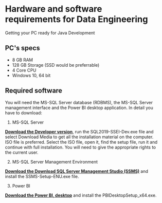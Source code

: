 # Hardware and software requirements for Data Engineering

Getting your PC ready for Java Development
## PC's specs
- 8 GB RAM
- 128 GB Storage (SSD would be preferrable)
- 4 Core CPU
- Windows 10, 64 bit


## Required software 
You will need the MS-SQL Server database (RDBMS), the MS-SQL Server management interface and the Power BI desktop application.
In detail you have to download:

1. MS-SQL Server

**[ Download the Developer version](https://www.microsoft.com/en-us/sql-server/sql-server-downloads)**, 
run the SQL2019-SSEI-Dev.exe file and select Download Media to get all the installation material on the computer. ISO file is preferred.
Select the ISO file, open it, find the setup file, run it and continue with full installation. You will need to give the appropriate rights to the current user.

2. MS-SQL Server Management Environment

**[Download the Download SQL Server Management Studio (SSMS)](https://docs.microsoft.com/el-gr/sql/ssms/download-sql-server-management-studio-ssms?view=sql-server-ver15)**
and install the SSMS-Setup-ENU.exe file.


3. Power BI

**[Download the Power BI, desktop](https://www.microsoft.com/en-us/download/details.aspx?id=58494)**
and install the PBIDesktopSetup_x64.exe.
